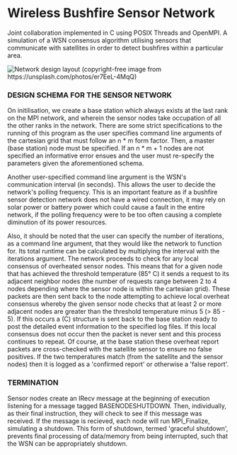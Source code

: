 # Wireless Bushfire Sensor Network
Joint collaboration implemented in C using POSIX Threads and OpenMPI. 
A simulation of a WSN consensus algorithm utilising sensors that communicate with 
satellites in order to detect bushfires within a particular area.

![Network design layout (copyright-free image from
https://unsplash.com/photos/er7EeL-4MqQ)](https://github.com/crstnn/WirelessBushfireSensorNetwork/blob/main/images/network_image.png)

### DESIGN SCHEMA FOR THE SENSOR NETWORK
On initilisation, we create a base station which always exists at the last rank on the MPI
network, and wherein the sensor nodes take occupation of all the
other ranks in the network. There are some strict specifications to
the running of this program as the user specifies command line
arguments of the cartesian grid that must follow an n * m form
factor. Then, a master (base station) node must be specified. If an n * m + 1
nodes are not specified an informative error ensues and the
user must re-specify the parameters given the aforementioned
schema.

Another user-specified command line argument 
is the WSN's communication interval (in seconds). This allows the user to decide the
network's polling frequency. This is an important feature as if a
bushfire sensor detection network does not have a wired
connection, it may rely on solar power or battery power
which could cause a fault in the entire network, if the polling
frequency were to be too often causing a complete diminution of its power
resources.

Also, it should be noted that the user can specify the number of
iterations, as a command line argument, that they would like the
network to function for. Its total runtime can be calculated by
multiplying the interval with the iterations argument.
The network proceeds to check for any local consensus of
overheated sensor nodes. This means that for a given node that has
achieved the threshold temperature (85° C) it sends a request to its
adjacent neighbor nodes (the number of requests range between 2
to 4 nodes depending where the sensor node is within the cartesian
grid). These packets are then sent back to the node attempting to
achieve local overheat consensus whereby the given sensor node
checks that at least 2 or more adjacent nodes are greater than the
threshold temperature minus 5 (> 85 - 5). If this occurs a (C) structure is
sent back to the base station ready to post the detailed event
information to the specified log files. If this local consensus does
not occur then the packet is never sent and this process continues
to repeat. Of course, at the base station these overheat report
packets are cross-checked with the satellite sensor to ensure no
false positives. If the two temperatures match (from the satellite
and the sensor nodes) then it is logged as a 'confirmed report' or
otherwise a 'false report'.

### TERMINATION
Sensor nodes create an IRecv message at the beginning of
execution listening for a message tagged
BASENODESHUTDOWN. Then, individually, as their final
instruction, they will check to see if this message was received. 
If the message is recieved,
each node will run MPI_Finalize, simulating a shutdown.
This form of shutdown, termed 'graceful
shutdown', prevents final processing of data/memory from being interrupted, such that the WSN
can be appropriately shutdown.
